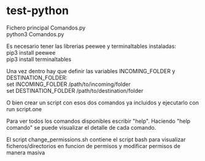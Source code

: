 # test-python

Fichero principal Comandos.py<br />
  python3 Comandos.py<br />
  
Es necesario tener las librerias peewee y terminaltables instaladas:<br />
  pip3 install peewee<br />
  pip3 install terminaltables<br />
  
Una vez dentro hay que definir las variables INCOMING_FOLDER y DESTINATION_FOLDER:<br />
  set INCOMING_FOLDER /path/to/incoming/folder<br />
  set DESTINATION_FOLDER /path/to/destination/folder<br />

O bien crear un script con esos dos comandos ya incluidos y ejecutarlo con <br />
  run script.one<br />
  
Para ver todos los comandos disponibles escribir "help". Haciendo "help comando" se puede visualizar el detalle de cada comando.

El script change_permissions.sh contiene el script bash para visualizar ficheros/directorios en funcion de permisos y modificar permisos de manera masiva
